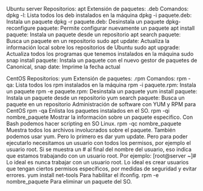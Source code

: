 Ubuntu server
Repositorios: apt
Extensión de paquetes: .deb
Comandos:
dpkg -l: Lista todos los deb instalados en la máquina
dpkg -i paquete.deb: Instala un paquete
dpkg -r paquete.deb: Desinstala un paquete
dpkg-reconfigure paquete: Permite configurar nuevamente un paquete
apt install paquete: Instala un paquete desde un repositorio
apt search paquete: Busca un paquete en un repositorio
sudo apt update: Actualiza la información local sobre los repositorios de Ubuntu
sudo apt upgrade: Actualiza todos los programas que tenemos instalados en la máquina
sudo snap install paquete: Instala un paquete con el nuevo gestor de paquetes de Canonical, snap
date: Imprime la fecha actual


CentOS
Repositorios: yum
Extensión de paquetes: .rpm
Comandos:
rpm -qa: Lista todos los rpm instalados en la máquina
rpm -i paquete.rpm: Instala un paquete
rpm -e paquete.rpm: Desinstala un paquete
yum install paquete: Instala un paquete desde un repositorio
yum search paquete: Busca un paquete en un repositorio
Administración de software con YUM y RPM para CentOS
rpm -qa
Enlista los paquetes instalados en el SO.
rpm -qi nombre_paquete
Mostrar la información sobre un paquete especifico.
Con Bash podemos hacer scripting en SO Linux.
rpm -qc nombre_paquete
Muestra todos los archivos involucrados sobre el paquete.
También podemos usar yum. Pero lo primero es dar yum update. Pero para poder ejecutarlo necesitamos un usuario con todos los permisos, por ejemplo el usuario root.
Si se muestra un # al final del nombre del usuario, eso indica que estamos trabajando con un usuario root. Por ejemplo:
[root@server ~]#
Lo ideal es nunca trabajar con un usuario root. Lo ideal es crear usuarios que tengan ciertos permisos específicos, por medidas de seguridad y evitar errores.
yum install net-tools
Para habilitar el ifconfig.
rpm -e nombre_paquete
Para eliminar un paquete del SO.